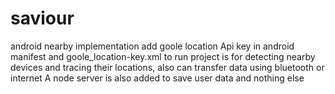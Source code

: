 # saviour
android nearby implementation
add goole location Api key in android manifest and goole_location-key.xml to run
project is for detecting nearby devices and tracing their locations, also can transfer data using bluetooth or internet
A node server is also added to save user data and nothing else

